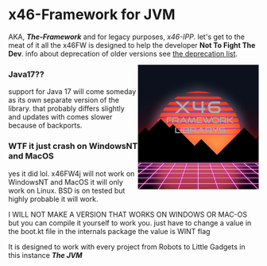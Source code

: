 <!--

     Tete
      is
   Illuminati

      (^)

      ###
     ##^##
    ##^#^##
   #########
  ###########
 #############
###############
-->


<p align="left">
<!--<img src="https://img.shields.io/badge/Variant-JVM">-->
<!--<a href="https://discord.gg/"><img src="https://img.shields.io/badge/Discord Server-down-important">
</a>--></p>

# **x46-Framework for JVM**
AKA, ***The-Framework*** and for legacy purposes, *x46-IPP*. 
let's get to the meat of it all the x46FW is designed to help the developer **Not To Fight The Dev**.
info about deprecation of older versions see [the deprecation list](./dep_list.txt).

<img src="./asst/x46FWlogo.png?raw=true" alt="x46FW logo" align="right" height="250px">

<!--
     ###
     ###
     ###
    #####
   ####### 
  ## ### ##
 ##  ###  ##
##   ###   ##
-->

### Java17??
support for Java 17 will come someday as its own separate version of the library.
that probably differs slightly and updates with comes slower because of backports.

### WTF it just crash on WindowsNT and MacOS
yes it did lol.
x46FW4j will not work on WindowsNT and MacOS it will only work on Linux.
BSD is on tested but highly probable it will work.  


I WILL NOT MAKE A VERSION THAT WORKS ON WINDOWS OR MAC-OS but you can compile it yourself to work you.
just have to change a value in the boot.kt file in the internals package the value is WINT flag


It is designed to work with every project from Robots to Little Gadgets in this instance ***The JVM***
<!-- <a href="./documentation"><h3>More Info in The Documentation.</h3></a>
<h3>More Documentation Comeing Soon.</h3> -->
